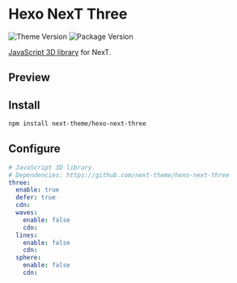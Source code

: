 # Hexo NexT Three

![Theme Version](https://img.shields.io/badge/NexT-v7.3.0+-blue?style=flat-square)
![Package Version](https://img.shields.io/github/package-json/v/next-theme/hexo-next-three?style=flat-square)

[JavaScript 3D library](https://github.com/mrdoob/three.js) for NexT.

## Preview



## Install

```bash
npm install next-theme/hexo-next-three
```

## Configure

```yaml
# JavaScript 3D library.
# Dependencies: https://github.com/next-theme/hexo-next-three
three:
  enable: true
  defer: true
  cdn:
  waves:
    enable: false
    cdn:
  lines:
    enable: false
    cdn:
  sphere:
    enable: false
    cdn:
```
